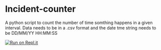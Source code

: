# Incident-counter
A python script to count the number of time somthing happens in a given interval.
Data needs to be in a .csv format and the date tme string needs to be DD/MM/YY HH:MM:SS

[![Run on Repl.it](https://repl.it/badge/github/g-d-j-evans/Incident-counter)](https://repl.it/github/g-d-j-evans/Incident-counter)